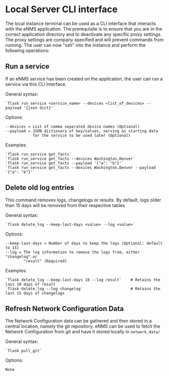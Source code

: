 # Local Server CLI interface

The local instance terminal can be used as a CLI interface that interacts
with the eNMS application. The prerequisite is to ensure that you are in
the correct application directory and to deactivate any specific proxy
settings. The proxy settings are company specified and will prevent
commands from running. The user can now "ssh" into the instance and perform
the following operations:

## Run a service

If an eNMS service has been created on the application, the user can run a
service via this CLI Interface.

General syntax:

    `flask run_service <service_name> --devices <list_of_devices> --payload '{json dict}'`

Options:

    --devices = List of comma separated device names (Optional)
    --payload = JSON dictionary of key/values, serving as starting data
                for the service to be used later (Optional)

Examples:

    `flask run_service get_facts`
    `flask run_service get_facts --devices Washington,Denver`
    `flask run_service get_facts --payload '{"a": "b"}'`
    `flask run_service get_facts --devices Washington,Denver --payload '{"a": "b"}'`

## Delete old log entries

This command removes logs, changelogs or results. By default, logs older
than 15 days will be removed from their respective tables

General syntax:

    `flask delete_log --keep-last-days <value> --log <value>`

Options:

    --keep-last-days = Number of days to keep the logs (Optional: default to 15)
    --log = The log information to remove the logs from, either "changelog" or
            "result" (Required)

Examples:

    `flask delete_log --keep-last-days 10 --log result`    # Retains the last 10 days of result
    `flask delete_log --log changelog`                     # Retains the last 15 days of changelogs

## Refresh Network Configuration Data

The Network Configuration data can be gathered and then stored in a
central location, namely the git repository. eNMS can be used to fetch
the Network Configuration from git and have it stored locally in  `network_data/`

General syntax:

    `flask pull_git`

Options:

    None
